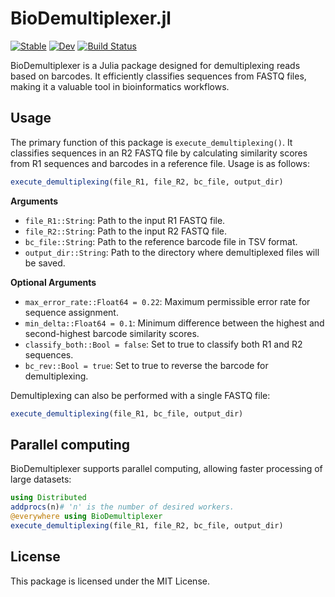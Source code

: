 # BioDemultiplexer.jl
[![Stable](https://img.shields.io/badge/docs-stable-blue.svg)](https://I-Mihara.github.io/BioDemultiplexer.jl/stable/)
[![Dev](https://img.shields.io/badge/docs-dev-blue.svg)](https://I-Mihara.github.io/BioDemultiplexer.jl/dev/)
[![Build Status](https://github.com/I-Mihara/BioDemultiplexer.jl/actions/workflows/CI.yml/badge.svg?branch=main)](https://github.com/I-Mihara/BioDemultiplexer.jl/actions/workflows/CI.yml?query=branch%3Amain)

BioDemultiplexer is a Julia package designed for demultiplexing reads based on barcodes. It efficiently classifies sequences from FASTQ files, making it a valuable tool in bioinformatics workflows.

## Usage
The primary function of this package is `execute_demultiplexing()`. It classifies sequences in an R2 FASTQ file by calculating similarity scores from R1 sequences and barcodes in a reference file. Usage is as follows:
```Julia 
execute_demultiplexing(file_R1, file_R2, bc_file, output_dir)
```

**Arguments**

* `file_R1::String`: Path to the input R1 FASTQ file.
* `file_R2::String`: Path to the input R2 FASTQ file.
* `bc_file::String`: Path to the reference barcode file in TSV format.
* `output_dir::String`: Path to the directory where demultiplexed files will be saved.

**Optional Arguments**

* `max_error_rate::Float64 = 0.22`: Maximum permissible error rate for sequence assignment.
* `min_delta::Float64 = 0.1`: Minimum difference between the highest and second-highest barcode similarity scores.
* `classify_both::Bool = false`: Set to true to classify both R1 and R2 sequences.
* `bc_rev::Bool = true`: Set to true to reverse the barcode for demultiplexing.

Demultiplexing can also be performed with a single FASTQ file:
```Julia
execute_demultiplexing(file_R1, bc_file, output_dir)
```

## Parallel computing
BioDemultiplexer supports parallel computing, allowing faster processing of large datasets:
```Julia
using Distributed
addprocs(n)# 'n' is the number of desired workers.
@everywhere using BioDemultiplexer
execute_demultiplexing(file_R1, file_R2, bc_file, output_dir)
``` 

## License
This package is licensed under the MIT License.